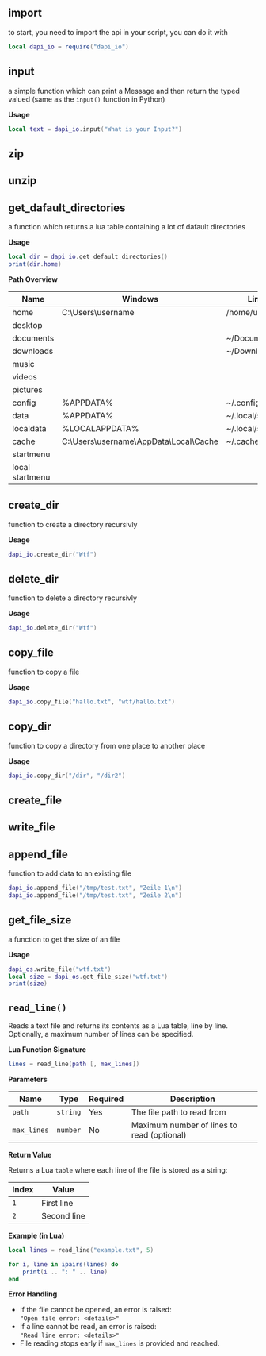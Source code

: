 ## import
to start, you need to import the api in your script, you can do it with
```lua
local dapi_io = require("dapi_io")
```

## input
a simple function which can print a Message and then return the typed valued (same as the
`input()` function in Python)

**Usage**
```lua
local text = dapi_io.input("What is your Input?")
```

## zip

## unzip

## get_dafault_directories
a function which returns a lua table containing a lot of dafault directories

**Usage**
```lua
local dir = dapi_io.get_default_directories()
print(dir.home)
```

**Path Overview**
<table>
    <thead>
        <tr>
            <th>Name</th>
            <th>Windows</th>
            <th>Linux</th>
        </tr>
    </thead>
    <tbody>
        <tr>
            <td>home</td>
            <td>C:\Users\username</td>
            <td>/home/username</td>
        </tr>
        <tr>
            <td>desktop</td>
            <td></td>
            <td></td>
        </tr>
        <tr>
            <td>documents</td>
            <td></td>
            <td>~/Documents</td>
        </tr>
        <tr>
            <td>downloads</td>
            <td></td>
            <td>~/Downloads</td>
        </tr>
        <tr>
            <td>music</td>
            <td></td>
            <td></td>
        </tr>
        <tr>
            <td>videos</td>
            <td></td>
            <td></td>
        </tr>
        <tr>
            <td>pictures</td>
            <td></td>
            <td></td>
        </tr>
        <tr>
            <td>config</td>
            <td>%APPDATA%</td>
            <td>~/.config</td>
        </tr>
        <tr>
            <td>data</td>
            <td>%APPDATA%</td>
            <td>~/.local/share</td>
        </tr>
        <tr>
            <td>localdata</td>
            <td>%LOCALAPPDATA%</td>
            <td>~/.local/share</td>
        </tr>
        <tr>
            <td>cache</td>
            <td>C:\Users\username\AppData\Local\Cache</td>
            <td>~/.cache</td>
        </tr>
        <tr>
            <td>startmenu</td>
            <td></td>
            <td></td>
        </tr>
        <tr>
            <td>local startmenu</td>
            <td></td>
            <td></td>
        </tr>
    </tbody>
</table>

## create_dir
function to create a directory recursivly

**Usage**
```lua
dapi_io.create_dir("Wtf")
```

## delete_dir
function to delete a directory recursivly

**Usage**
```lua
dapi_io.delete_dir("Wtf")
```

## copy_file
function to copy a file

**Usage**
```lua
dapi_io.copy_file("hallo.txt", "wtf/hallo.txt")
```

## copy_dir
function to copy a directory from one place to another place

**Usage**
```lua
dapi_io.copy_dir("/dir", "/dir2")
```

## create_file

## write_file

## append_file
function to add data to an existing file

```lua
dapi_io.append_file("/tmp/test.txt", "Zeile 1\n")
dapi_io.append_file("/tmp/test.txt", "Zeile 2\n")
```

## get_file_size
a function to get the size of an file

**Usage**
```lua
dapi_os.write_file("wtf.txt")
local size = dapi_os.get_file_size("wtf.txt")
print(size)
```

## `read_line()`
Reads a text file and returns its contents as a Lua table, line by line. Optionally, a maximum number of lines can be specified.

**Lua Function Signature**

```lua
lines = read_line(path [, max_lines])
```

**Parameters**

| Name         | Type     | Required | Description                                           |
|--------------|----------|----------|-------------------------------------------------------|
| `path`       | `string` | Yes   | The file path to read from                            |
| `max_lines`  | `number` | No    | Maximum number of lines to read (optional)            |

**Return Value**

Returns a Lua `table` where each line of the file is stored as a string:

| Index | Value      |
|-------|------------|
| `1`   | First line |
| `2`   | Second line|

**Example (in Lua)**

```lua
local lines = read_line("example.txt", 5)

for i, line in ipairs(lines) do
    print(i .. ": " .. line)
end
```

**Error Handling**

- If the file cannot be opened, an error is raised:  
  `"Open file error: <details>"`
- If a line cannot be read, an error is raised:  
  `"Read line error: <details>"`
- File reading stops early if `max_lines` is provided and reached.
